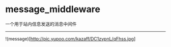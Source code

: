message_middleware
==================

一个用于站内信息发送的消息中间件

---

!(message)[http://pic.yupoo.com/kazaff/DC1zvpnL/qFhss.jpg]

